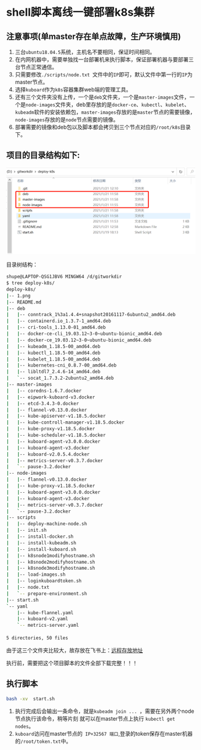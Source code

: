 # shell脚本离线一键部署k8s集群

## 注意事项(单master存在单点故障，生产环境慎用)
1.  三台`ubuntu18.04.5`系统，主机名不要相同，保证时间相同。
2.  在内网机器中，需要单独找一台部署机来执行脚本，保证部署机器与要部署三台节点正常通信。
3.  只需要修改`./scripts/node.txt `文件中的`IP`即可，默认文件中第一行的`IP`为master节点。
5. 选择`kuboard`作为`k8s`容器集群web端的管理工具。
6. 还有三个文件夹没有上传，一个是`deb`文件夹，一个是`master-images`文件，一个是`node-images`文件夹，deb里存放的是`docker-ce`、`kubectl`、`kubelet`、`kubeadm`软件的安装依赖包，`master-images`存放的是`master`节点的需要镜像，`node-images`存放的是`node`节点需要的镜像。
6.  部署需要的镜像和deb包以及脚本都会拷贝到三个节点对应的`/root/k8s`目录下。



## 项目的目录结构如下:

![项目图](./1.png)



目录树结构：

```bash
shupe@LAPTOP-QSG1JBV6 MINGW64 /d/gitworkdir
$ tree deploy-k8s/
deploy-k8s/
|-- 1.png
|-- README.md
|-- deb
|   |-- conntrack_1%3a1.4.4+snapshot20161117-6ubuntu2_amd64.deb
|   |-- containerd.io_1.3.7-1_amd64.deb
|   |-- cri-tools_1.13.0-01_amd64.deb
|   |-- docker-ce-cli_19.03.12~3-0~ubuntu-bionic_amd64.deb
|   |-- docker-ce_19.03.12~3-0~ubuntu-bionic_amd64.deb
|   |-- kubeadm_1.18.5-00_amd64.deb
|   |-- kubectl_1.18.5-00_amd64.deb
|   |-- kubelet_1.18.5-00_amd64.deb
|   |-- kubernetes-cni_0.8.7-00_amd64.deb
|   |-- libltdl7_2.4.6-14_amd64.deb
|   `-- socat_1.7.3.2-2ubuntu2_amd64.deb
|-- master-images
|   |-- coredns-1.6.7.docker
|   |-- eipwork-kuboard-v3.docker
|   |-- etcd-3.4.3-0.docker
|   |-- flannel-v0.13.0.docker
|   |-- kube-apiserver-v1.18.5.docker
|   |-- kube-controll-manager-v1.18.5.docker
|   |-- kube-proxy-v1.18.5.docker
|   |-- kube-scheduler-v1.18.5.docker
|   |-- kuboard-agent-v3.0.0.docker
|   |-- kuboard-agent-v3.docker
|   |-- kuboard-v2.0.5.4.docker
|   |-- metrics-server-v0.3.7.docker
|   `-- pause-3.2.docker
|-- node-images
|   |-- flannel-v0.13.0.docker
|   |-- kube-proxy-v1.18.5.docker
|   |-- kuboard-agent-v3.0.0.docker
|   |-- kuboard-agent-v3.docker
|   |-- metrics-server-v0.3.7.docker
|   `-- pause-3.2.docker
|-- scripts
|   |-- deploy-machine-node.sh
|   |-- init.sh
|   |-- install-docker.sh
|   |-- install-kubeadm.sh
|   |-- install-kuboard.sh
|   |-- k8snode1modifyhostname.sh
|   |-- k8snode2modifyhostname.sh
|   |-- k8snode3modifyhostname.sh
|   |-- load-images.sh
|   |-- loginkuboardtoken.sh
|   |-- node.txt
|   `-- prepare-environment.sh
|-- start.sh
`-- yaml
    |-- kube-flannel.yaml
    |-- kuboard-v2.yaml
    `-- metrics-server.yaml

5 directories, 50 files
```

由于这三个文件夹比较大，故存放在飞书上：[远程存放地址](https://l9yf9xcjc3.feishu.cn/drive/folder/fldcnWp3bTKezYfCJ7wih8fp48g)

执行前，需要把这个项目脚本的文件全部下载完整！！！



## 执行脚本

```bash
bash -xv  start.sh
```

1. 执行完成后会输出一条命令，就是`kubeadm join ... `，需要在另外两个node节点执行该命令，稍等片刻
   就可以在master节点上执行 `kubectl get nodes`。
2. `kuboard`访问在master节点的` IP+32567 端口`,登录的token保存在master机器的`/root/token.txt`中。